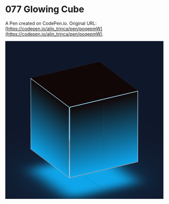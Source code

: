 # 077 Glowing Cube

A Pen created on CodePen.io. Original URL: [https://codepen.io/alin_trinca/pen/poqepmW](https://codepen.io/alin_trinca/pen/poqepmW).

![Glowing Cube Screenshot](glowing-cube.png)
